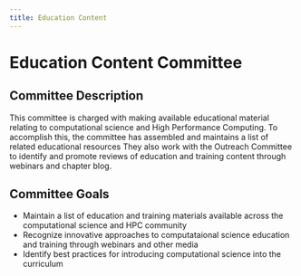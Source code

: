 ```yaml
---
title: Education Content
---
```


# Education Content Committee

## Committee Description

This committee is charged with making available educational material relating to computational science and High Performance Computing. To accomplish this, the committee has assembled and maintains a list of related educational resources They also work with the Outreach Committee to identify and promote reviews of education and training content through webinars and chapter blog.

## Committee Goals

* Maintain a list of education and training materials available across the computational science and HPC community
* Recognize innovative approaches to computataional science education and training through webinars and other media
* Identify best practices for introducing computational science into the curriculum
